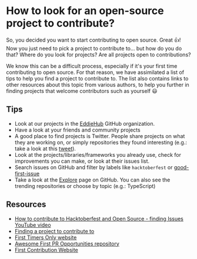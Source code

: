 # How to look for an open-source project to contribute?

So, you decided you want to start contributing to open source. Great :thumbsup:! Now you just need to pick a project to contribute to... but how do you do that? Where do you look for projects? Are all projects open to contributions?

We know this can be a difficult process, especially if it's your first time contributing to open source. For that reason, we have assimilated a list of tips to help you find a project to contribute to. The list also contains links to other resources about this topic from various authors, to help you further in finding projects that welcome contributors such as yourself :smiley:

## Tips

- Look at our projects in the [EddieHub](https://github.com/EddieHubCommunity) GitHub organization.
- Have a look at your friends and community projects
- A good place to find projects is Twitter. People share projects on what they are working on, or simply repositories they found interesting (e.g.: take a look at this [tweet](https://twitter.com/SimonHoiberg/status/1312048992604258313)).
- Look at the projects/libraries/frameworks you already use, check for improvements you can make, or look at their issues list.
- Search issues on GitHub and filter by labels like `hacktoberfest` or [good-first-issue](https://github.com/search?q=label%3Agood-first-issue+state%3Aopen&type=Issues&ref=advsearch&l=&l=)
- Take a look at the [Explore](https://github.com/explore) page on GitHub. You can also see the trending repositories or choose by topic (e.g.: TypeScript)

## Resources

- [How to contribute to Hacktoberfest and Open Source - finding Issues YouTube video](https://www.youtube.com/watch?v=tjH6txTiC6E)
- [Finding a project to contribute to](http://opensource.guide/how-to-contribute/#finding-a-project-to-contribute-to)
- [First Timers Only website](https://www.firsttimersonly.com/)
- [Awesome First PR Opportunities repository](https://github.com/MunGell/awesome-for-beginners)
- [First Contribution Website](https://firstcontributions.github.io/)
